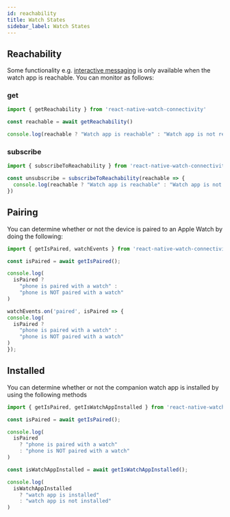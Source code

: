 ```yaml
---
id: reachability
title: Watch States
sidebar_label: Watch States
---
```


## Reachability

Some functionality e.g. [interactive messaging](/react-native-watch-connectivity/docs/communication#interactive-messaging) is only available
when the watch app is reachable. You can monitor as follows:

### get

```typescript
import { getReachability } from 'react-native-watch-connectivity'

const reachable = await getReachability()

console.log(reachable ? "Watch app is reachable" : "Watch app is not reachable")
``` 

### subscribe

```typescript
import { subscribeToReachability } from 'react-native-watch-connectivity'

const unsubscribe = subscribeToReachability(reachable => {
  console.log(reachable ? "Watch app is reachable" : "Watch app is not reachable")
})
```

## Pairing

You can determine whether or not the device is paired to an Apple Watch by doing the following:

```ts
import { getIsPaired, watchEvents } from 'react-native-watch-connectivity'

const isPaired = await getIsPaired();

console.log(
  isPaired ? 
    "phone is paired with a watch" :
    "phone is NOT paired with a watch"
)

watchEvents.on('paired', isPaired => {
console.log(
  isPaired ? 
    "phone is paired with a watch" :
    "phone is NOT paired with a watch"
)
});
```

## Installed

You can determine whether or not the companion watch app is installed by using the following methods

```ts
import { getIsPaired, getIsWatchAppInstalled } from 'react-native-watch-connectivity'

const isPaired = await getIsPaired();

console.log(
  isPaired 
    ? "phone is paired with a watch" 
    : "phone is NOT paired with a watch"
)

const isWatchAppInstalled = await getIsWatchAppInstalled();

console.log(
  isWatchAppInstalled 
    ? "watch app is installed" 
    : "watch app is not installed"
)
```
